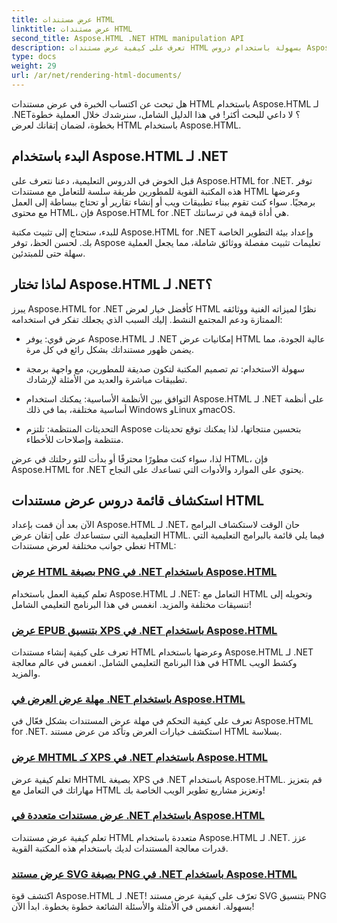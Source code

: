 ```yaml
---
title: عرض مستندات HTML
linktitle: عرض مستندات HTML
second_title: Aspose.HTML .NET HTML manipulation API
description: تعرف على كيفية عرض مستندات HTML بسهولة باستخدام دروس Aspose.HTML for .NET. استكشف قائمة شاملة من الدروس لإتقان عرض HTML.
type: docs
weight: 29
url: /ar/net/rendering-html-documents/
---
```


هل تبحث عن اكتساب الخبرة في عرض مستندات HTML باستخدام Aspose.HTML لـ .NET؟ لا داعي للبحث أكثر! في هذا الدليل الشامل، سنرشدك خلال العملية خطوة بخطوة، لضمان إتقانك لعرض HTML باستخدام Aspose.HTML.

## البدء باستخدام Aspose.HTML لـ .NET

قبل الخوض في الدروس التعليمية، دعنا نتعرف على Aspose.HTML for .NET. توفر هذه المكتبة القوية للمطورين طريقة سلسة للتعامل مع مستندات HTML وعرضها برمجيًا. سواء كنت تقوم ببناء تطبيقات ويب أو إنشاء تقارير أو تحتاج ببساطة إلى العمل مع محتوى HTML، فإن Aspose.HTML for .NET هي أداة قيمة في ترسانتك.

للبدء، ستحتاج إلى تثبيت مكتبة Aspose.HTML for .NET وإعداد بيئة التطوير الخاصة بك. لحسن الحظ، توفر Aspose تعليمات تثبيت مفصلة ووثائق شاملة، مما يجعل العملية سهلة حتى للمبتدئين.

## لماذا تختار Aspose.HTML لـ .NET؟

يبرز Aspose.HTML for .NET كأفضل خيار لعرض HTML نظرًا لميزاته الغنية ووثائقه الممتازة ودعم المجتمع النشط. إليك السبب الذي يجعلك تفكر في استخدامه:

- عرض قوي: يوفر Aspose.HTML لـ .NET إمكانيات عرض HTML عالية الجودة، مما يضمن ظهور مستنداتك بشكل رائع في كل مرة.

- سهولة الاستخدام: تم تصميم المكتبة لتكون صديقة للمطورين، مع واجهة برمجة تطبيقات مباشرة والعديد من الأمثلة لإرشادك.

- التوافق بين الأنظمة الأساسية: يمكنك استخدام Aspose.HTML لـ .NET على أنظمة أساسية مختلفة، بما في ذلك Windows وLinux وmacOS.

- التحديثات المنتظمة: تلتزم Aspose بتحسين منتجاتها، لذا يمكنك توقع تحديثات منتظمة وإصلاحات للأخطاء.

لذا، سواء كنت مطورًا محترفًا أو بدأت للتو رحلتك في عرض HTML، فإن Aspose.HTML for .NET يحتوي على الموارد والأدوات التي تساعدك على النجاح.

## استكشاف قائمة دروس عرض مستندات HTML

الآن بعد أن قمت بإعداد Aspose.HTML لـ .NET، حان الوقت لاستكشاف البرامج التعليمية التي ستساعدك على إتقان عرض HTML. فيما يلي قائمة بالبرامج التعليمية التي تغطي جوانب مختلفة لعرض مستندات HTML:

### [عرض HTML بصيغة PNG في .NET باستخدام Aspose.HTML](./render-html-as-png/)
تعلم كيفية العمل باستخدام Aspose.HTML لـ .NET: التعامل مع HTML وتحويله إلى تنسيقات مختلفة والمزيد. انغمس في هذا البرنامج التعليمي الشامل!
### [عرض EPUB بتنسيق XPS في .NET باستخدام Aspose.HTML](./render-epub-as-xps/)
تعرف على كيفية إنشاء مستندات HTML وعرضها باستخدام Aspose.HTML لـ .NET في هذا البرنامج التعليمي الشامل. انغمس في عالم معالجة HTML وكشط الويب والمزيد.
### [مهلة عرض العرض في .NET باستخدام Aspose.HTML](./rendering-timeout/)
تعرف على كيفية التحكم في مهلة عرض المستندات بشكل فعّال في Aspose.HTML for .NET. استكشف خيارات العرض وتأكد من عرض مستند HTML بسلاسة.
### [عرض MHTML كـ XPS في .NET باستخدام Aspose.HTML](./render-mhtml-as-xps/)
 تعلم كيفية عرض MHTML بصيغة XPS في .NET باستخدام Aspose.HTML. قم بتعزيز مهاراتك في التعامل مع HTML وتعزيز مشاريع تطوير الويب الخاصة بك!
### [عرض مستندات متعددة في .NET باستخدام Aspose.HTML](./render-multiple-documents/)
تعلم كيفية عرض مستندات HTML متعددة باستخدام Aspose.HTML لـ .NET. عزز قدرات معالجة المستندات لديك باستخدام هذه المكتبة القوية.
### [عرض مستند SVG بصيغة PNG في .NET باستخدام Aspose.HTML](./render-svg-doc-as-png/)
اكتشف قوة Aspose.HTML لـ .NET! تعرّف على كيفية عرض مستند SVG بتنسيق PNG بسهولة. انغمس في الأمثلة والأسئلة الشائعة خطوة بخطوة. ابدأ الآن!